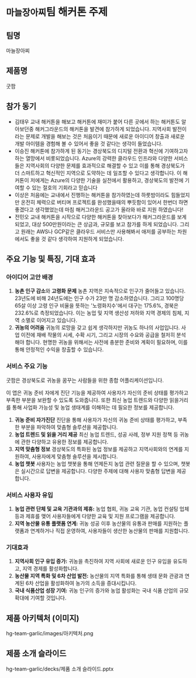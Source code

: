 # `마늘장아찌`팀 해커톤 주제

## 팀명
마늘장아찌

## 제품명
굿팜

## 참가 동기
- 김태우 
교내 해커톤을 해보고 해커톤에 재미가 붙어 다른 곳에서 하는 해커톤도 알아보던중 해커그라운드의 해커톤을 발견에 참가하게 되었습니다. 지역사회 발전이라는 문제로 개발을 해보는 것은 처음이기 때문에 새로운 아이디어 창출과 새로운 개발 아이템을 경험해 볼 수 있어서 좋을 것 같다는 생각이 들었습니다.
- 이승진 
해커톤에 참가하게 된 동기는 경상북도의 디지털 전환과 혁신에 기여하고자 하는 열망에서 비롯되었습니다. Azure의 강력한 클라우드 인프라와 다양한 서비스들은 지역사회의 다양한 문제를 효과적으로 해결할 수 있고 이를 통해 경상북도가 더 스마트하고 혁신적인 지역으로 도약하는 데 일조할 수 있다고 생각합니다. 이 해커톤이 저에게는 Azure의 다양한 기술을 실전에서 활용하고, 경상북도의 발전에 기여할 수 있는 절호의 기회라고 믿습니다
- 이상은
처음에는 교내에서 진행하는 해커톤을 참가하였는데 하룻밤이라도 힘들었지만 온전히 체력으로 버티며 프로젝트를 완성했을때의 뿌듯함이 있어서 한번더 하면 좋겠다고 생각했었는데 마침 해커그라운드 공고가 올라와 바로 지원 하였습니다!
- 전민오
교내 해커톤을 시작으로 다양한 해커톤을 찾아보다가 해커그라운드를 보게 되었고, 대상 500만원이라는 큰 상금과, 규모를 보고 참가를 하게 되었습니다. 그리고 원래는 AWS나 GCP같은 클라우드 서비스만 사용해봐서 애저를 공부하는 차원에서도 좋을 것 같다 생각하여 지원하게 되었습니다.

## 주요 기능 및 특징, 기대 효과
### **아이디어 고안 배경**

1. **농촌 인구 감소**와 **고령화 문제**
농촌 지역은 지속적으로 인구가 줄어들고 있습니다. 23년도에 비해 24년도에는 인구 수가 23만 명 감소하였습니다. 그리고 100명당 65살 이상 고령 인구 비율을 뜻하는 '노령화지수'에서 대구는 175.6%, 경북은 232.6%로 측정되었습니다.  이는 농업 및 지역 생산성 저하와 지역 경제의 침체, 지역 소멸로 이어지고 있습니다. 
2. **귀농의 어려움**
귀농의 로망을 갖고 쉽게 생각하지만 귀농도 하나의 사업입니다. 사업 이전에 재배 작물의 시세, 수확 시기, 그리고 시장의 수요와 공급을 철저히 분석해야 합니다. 현명한 귀농을 위해서는 사전에 충분한 준비와 계획이 필요하며, 이를 통해 안정적인 수익을 창출할 수 있습니다.

### **서비스 주요 기능**

굿팜은 경상북도로 귀농을 꿈꾸는 사람들을 위한 종합 어플리케이션입니다. 

이 앱은 귀농 준비 자에게 진단 기능을 제공하여 사용자가 자신의 준비 상태를 평가하고 부족한 부분을 보완할 수 있도록 도와줍니다. 또한 최신 농업 트렌드와 다양한 읽을거리를 통해 사업화 가능성 및 농업 생태계를 이해하는 데 필요한 정보를 제공합니다.

1. **귀농 준비 자가진단**
진단을 통해 사용자가 자신의 귀농 준비 상태를 평가하고, 부족한 부분을 파악하여 맞춤형 솔루션을 제공합니다.
2. **농업 트렌드 및 읽을 거리 제공**
최신 농업 트렌드, 성공 사례, 정부 지원 정책 등 귀농에 관한 다양하고 유용한 정보를 제공합니다.
3. **지역 맞춤형 정보**
경상북도의 특화된 농업 정보를 제공하고 지역사회와의 연계를 지원하여, 사용자에게 맞춤형 솔루션을 제시합니다.
4. **농업 챗봇**
사용자는 농업 챗봇을 통해 언제든지 농업 관련 질문을 할 수 있으며, 챗봇은 실시간으로 답변을 제공합니다. 다양한 주제에 대해 사용자 맞춤형 답변을 제공합니다.

### **서비스 사용자 유입**

1. **농업 관련 단체 및 교육 기관과의 제휴:** 농업 협회, 귀농 교육 기관, 농업 컨설팅 업체 등과 제휴를 맺어 사용자들에게 다양한 교육 및 지원 프로그램을 제공합니다.
2. **지역 농산물 유통 플랫폼 연계:** 귀농 성공 이후 농산물의 유통과 판매를 지원하는 플랫폼과 연계하거나 직접 운영하여, 사용자들이 생산한 농산물의 판매를 지원합니다.

### **기대효과**

1. **지역사회 인구 유입 증가:** 귀농을 촉진하여 지역 사회에 새로운 인구 유입을 유도하고, 지역 경제를 활성화합니다.
2. **농산물 지역 특화 및 6차 산업 발전:** 농산물의 지역 특화를 통해 생태 문화 관광과 연계된 6차 산업을 활성화하여 농가의 소득을 증대시킵니다.
3. **국내 식품산업 성장 기여:** 귀농 인구의 증가와 농업 활성화는 국내 식품 산업의 규모 확대에 기여할 것입니다.

## 제품 아키텍처 (이미지)
hg-team-garlic/images/아키텍처.png

## 제품 소개 슬라이드
hg-team-garlic/decks/제품 소개 슬라이드.pptx
